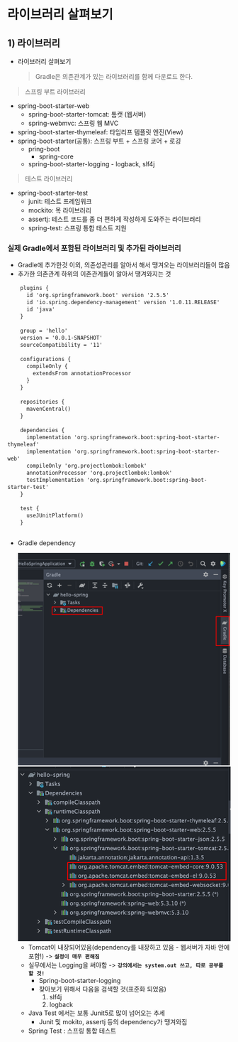 <link href="../../githubCSS/style.css" rel="stylesheet">

# 라이브러리 살펴보기

## 1) 라이브러리

- 라이브러리 살펴보기
  > Gradle은 의존관계가 있는 라이브러리를 함께 다운로드 한다.

> 스프링 부트 라이브러리

- spring-boot-starter-web
  - spring-boot-starter-tomcat: 톰캣 (웹서버)
  - spring-webmvc: 스프링 웹 MVC
- spring-boot-starter-thymeleaf: 타임리프 템플릿 엔진(View)
- spring-boot-starter(공통): 스프링 부트 + 스프링 코어 + 로깅
  - pring-boot
    - spring-core
  - spring-boot-starter-logging - logback, slf4j

> 테스트 라이브러리

- spring-boot-starter-test
  - junit: 테스트 프레임워크
  - mockito: 목 라이브러리
  - assertj: 테스트 코드를 좀 더 편하게 작성하게 도와주는 라이브러리
  - spring-test: 스프링 통합 테스트 지원

### 실제 Gradle에서 포함된 라이브러리 및 추가된 라이브러리

- Gradle에 추가한것 이외, 의존성관리를 알아서 해서 땡겨오는 라이브러리들이 많음
- 추가한 의존관계 하위의 이존관계들이 알아서 땡겨와지는 것

```GRADLE
    plugins {
      id 'org.springframework.boot' version '2.5.5'
      id 'io.spring.dependency-management' version '1.0.11.RELEASE'
      id 'java'
    }

    group = 'hello'
    version = '0.0.1-SNAPSHOT'
    sourceCompatibility = '11'

    configurations {
      compileOnly {
        extendsFrom annotationProcessor
      }
    }

    repositories {
      mavenCentral()
    }

    dependencies {
      implementation 'org.springframework.boot:spring-boot-starter-thymeleaf'
      implementation 'org.springframework.boot:spring-boot-starter-web'
      compileOnly 'org.projectlombok:lombok'
      annotationProcessor 'org.projectlombok:lombok'
      testImplementation 'org.springframework.boot:spring-boot-starter-test'
    }

    test {
      useJUnitPlatform()
    }


```

- Gradle dependency

  <img src='images/2021-10-04-12-18-40.png' />
  <br>
  <img src='images/2021-10-04-12-19-27.png' />

  - Tomcat이 내장되어있음(dependency를 내장하고 있음 - 웹서버가 자바 안에 포함!) -> **`설정이 매우 편해짐`**
  - 실무에서는 Logging을 써야함 -> **`강의에서는 system.out 쓰고, 따로 공부를 할 것!`**
    - Spring-boot-starter-logging
    - 찾아보기 위해서 다음을 검색할 것(표준화 되었음)
      1. slf4j
      2. logback
  - Java Test 에서는 보통 Junit5로 많이 넘어오는 추세
    - Junit 및 mokito, assertj 등의 dependency가 땡겨와짐
  - Spring Test : 스프링 통합 테스트

